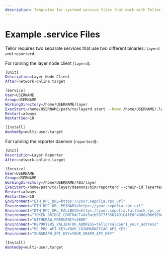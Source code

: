 ```yaml
---
description: Templates for systemd service files that work with Tellor
---
```


# Example .service Files

Tellor requires two separate services that use two different binaries: `layerd` and `reporterd`.&#x20;

For running the layer node client (`layerd`):

```sh
[Unit]
Description=Layer Node Client
After=network-online.target

[Service]
User=USERNAME
Group=USERNAME
WorkingDirectory=/home/USERNAME/layer
ExecStart=/home/USERNAME/path/to/layerd start --home /home/USERNAME/.layer --keyring-backend="test" --key-name=ACCOUNT_NAME  --api.enable --api.swagger
Restart=always
RestartSec=10

[Install]
WantedBy=multi-user.target
```

For running the reporter daemon (`reporterd`):

```sh
[Unit]
Description=Layer Reporter
After=network-online.target

[Service]
User=USERNAME
Group=USERNAME
WorkingDirectory=/home/USERNAME/403/layer
ExecStart=/home/path/to/layer/daemons/bin/reporterd --chain-id layertest-4 --grpc-addr 0.0.0.0:9090 --from ACCOUNT_NAME --home /home/USERNAME/.layer --keyring-backend test --node tcp://0.0.0.0:26657
Restart=always
RestartSec=10
Environment="ETH_RPC_URL=https://your.sepolia.rpc_url"
Environment="ETH_RPC_URL_PRIMARY=https://your.sepolia.rpc_url"
Environment="ETH_RPC_URL_FALLBACK=https://your.sepolia.fallback_rpc_url"
Environment="TOKEN_BRIDGE_CONTRACT=0x5acb5977f35b1A91C4fE0F4386eB669E046776F2"
Environment="WITHDRAW_FREQUENCY=3600"
Environment="REPORTERS_VALIDATOR_ADDRESS=tellorvaloper1_your_address"
Environment="MC_PRO_API_KEY=YOUR_COINMARKETCAP_API_KEY"
Environment="SUBGRAPH_API_KEY=YOUR_GRAPH_API_KEY"

[Install]
WantedBy=multi-user.target
```
